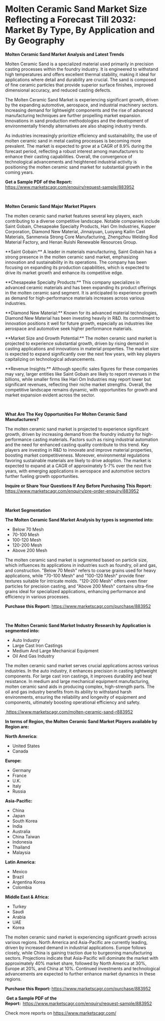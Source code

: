 <p><h1>Molten Ceramic Sand Market Size Reflecting a Forecast Till 2032: Market By Type, By Application and By Geography</h1></p><p><strong>Molten Ceramic Sand Market Analysis and Latest Trends</strong></p>
<p><p>Molten Ceramic Sand is a specialized material used primarily in precision casting processes within the foundry industry. It is engineered to withstand high temperatures and offers excellent thermal stability, making it ideal for applications where detail and durability are crucial. The sand is composed of fine ceramic particles that provide superior surface finishes, improved dimensional accuracy, and reduced casting defects. </p><p>The Molten Ceramic Sand Market is experiencing significant growth, driven by the expanding automotive, aerospace, and industrial machinery sectors. Increasing demand for lightweight components and the rise of advanced manufacturing techniques are further propelling market expansion. Innovations in sand production methodologies and the development of environmentally friendly alternatives are also shaping industry trends. </p><p>As industries increasingly prioritize efficiency and sustainability, the use of molten ceramic sand in metal casting processes is becoming more prevalent. The market is expected to grow at a CAGR of 8.9% during the forecast period, reflecting a robust interest among manufacturers to enhance their casting capabilities. Overall, the convergence of technological advancements and heightened industrial activity is positioning the molten ceramic sand market for substantial growth in the coming years.</p></p>
<p><strong>Get a Sample PDF of the Report:&nbsp;</strong> <a href="https://www.marketscagr.com/enquiry/request-sample/883952?utm_campaign=2476&utm_medium=2&utm_source=Github&utm_content=ia&utm_term=02042025&utm_id=molten-ceramic-sand">https://www.marketscagr.com/enquiry/request-sample/883952</a></p>
<p>&nbsp;</p>
<p><strong>Molten Ceramic Sand Major Market Players</strong></p>
<p><p>The molten ceramic sand market features several key players, each contributing to a diverse competitive landscape. Notable companies include Saint Gobain, Chesapeake Specialty Products, Hari Om Industries, Kupper Corporation, Diamond New Material, Jinnaiyuan, Luoyang Kailin Cast Materials, Sanmenxia Strong Core Manufacturing, Zhengzhou Welding Rod Material Factory, and Henan Ruishi Renewable Resources Group.</p><p>**Saint Gobain:** A leader in materials manufacturing, Saint Gobain has a strong presence in the molten ceramic sand market, emphasizing innovation and sustainability in its operations. The company has been focusing on expanding its production capabilities, which is expected to drive its market growth and enhance its competitive edge.</p><p>**Chesapeake Specialty Products:** This company specializes in advanced ceramic materials and has been expanding its product offerings in the molten ceramic sand segment. It is anticipated to experience growth as demand for high-performance materials increases across various industries.</p><p>**Diamond New Material:** Known for its advanced material technologies, Diamond New Material has been investing heavily in R&D. Its commitment to innovation positions it well for future growth, especially as industries like aerospace and automotive seek higher performance materials.</p><p>**Market Size and Growth Potential:** The molten ceramic sand market is projected to experience substantial growth, driven by rising demand in casting applications and innovations in material properties. The market size is expected to expand significantly over the next few years, with key players capitalizing on technological advancements.</p><p>**Revenue Insights:** Although specific sales figures for these companies may vary, larger entities like Saint Gobain are likely to report revenues in the billions, while smaller firms like Hari Om Industries may report lower but significant revenues, reflecting their niche market strengths. Overall, the competitive landscape remains dynamic, with opportunities for growth and market expansion evident across the sector.</p></p>
<p>&nbsp;</p>
<p><strong>What Are The Key Opportunities For Molten Ceramic Sand Manufacturers?</strong></p>
<p><p>The molten ceramic sand market is projected to experience significant growth, driven by increasing demand from the foundry industry for high-performance casting materials. Factors such as rising industrial automation and the need for enhanced casting quality contribute to this trend. Key players are investing in R&D to innovate and improve material properties, boosting market competitiveness. Moreover, environmental regulations favoring sustainable materials are likely to drive adoption. The market is expected to expand at a CAGR of approximately 5-7% over the next five years, with emerging applications in aerospace and automotive sectors further fueling growth opportunities.</p></p>
<p><strong>Inquire or Share Your Questions If Any Before Purchasing This Report:</strong> <a href="https://www.marketscagr.com/enquiry/pre-order-enquiry/883952?utm_campaign=2476&utm_medium=2&utm_source=Github&utm_content=ia&utm_term=02042025&utm_id=molten-ceramic-sand">https://www.marketscagr.com/enquiry/pre-order-enquiry/883952</a></p>
<p>&nbsp;</p>
<p><strong>Market Segmentation</strong></p>
<p><strong>The Molten Ceramic Sand Market Analysis by types is segmented into:</strong></p>
<p><ul><li>Below 70 Mesh</li><li>70-100 Mesh</li><li>100-120 Mesh</li><li>120-200 Mesh</li><li>Above 200 Mesh</li></ul></p>
<p><p>The molten ceramic sand market is segmented based on particle size, which influences its applications in industries such as foundry, oil and gas, and construction. "Below 70 Mesh" refers to coarse grains used for heavy applications, while "70-100 Mesh" and "100-120 Mesh" provide finer textures suitable for intricate molds. "120-200 Mesh" offers even finer particles for precision casting, and "Above 200 Mesh" contains ultra-fine grains ideal for specialized applications, enhancing performance and efficiency in various processes.</p></p>
<p><strong>Purchase this Report:&nbsp;</strong><a href="https://www.marketscagr.com/purchase/883952?utm_campaign=2476&utm_medium=2&utm_source=Github&utm_content=ia&utm_term=02042025&utm_id=molten-ceramic-sand">https://www.marketscagr.com/purchase/883952</a></p>
<p>&nbsp;</p>
<p><strong>The Molten Ceramic Sand Market Industry Research by Application is segmented into:</strong></p>
<p><ul><li>Auto Industry</li><li>Large Cast Iron Castings</li><li>Medium And Large Mechanical Equipment</li><li>Oil And Gas Industry</li></ul></p>
<p><p>The molten ceramic sand market serves crucial applications across various industries. In the auto industry, it enhances precision in casting lightweight components. For large cast iron castings, it improves durability and heat resistance. In medium and large mechanical equipment manufacturing, molten ceramic sand aids in producing complex, high-strength parts. The oil and gas industry benefits from its ability to withstand harsh environments, ensuring the reliability and longevity of equipment and components, ultimately boosting operational efficiency and safety.</p></p>
<p><a href="https://www.marketscagr.com/molten-ceramic-sand-r883952?utm_campaign=2476&utm_medium=2&utm_source=Github&utm_content=ia&utm_term=02042025&utm_id=molten-ceramic-sand">&nbsp;https://www.marketscagr.com/molten-ceramic-sand-r883952</a></p>
<p><strong>In terms of Region, the Molten Ceramic Sand Market Players available by Region are:</strong></p>
<p>
    <p> <strong> North America: </strong>
        <ul>
            <li>United States</li>
            <li>Canada</li>
        </ul>
        </p> 
    <p> <strong> Europe: </strong>
        <ul>
            <li>Germany</li>
            <li>France</li>
            <li>U.K.</li>
            <li>Italy</li>
            <li>Russia</li>
        </ul>
        </p> 
    <p> <strong> Asia-Pacific: </strong>
        <ul>
            <li>China</li>
            <li>Japan</li>
            <li>South Korea</li>
            <li>India</li>
            <li>Australia</li>
            <li>China Taiwan</li>
            <li>Indonesia</li>
            <li>Thailand</li>
            <li>Malaysia</li>
        </ul>
        </p> 
    <p> <strong> Latin America: </strong>
        <ul>
            <li>Mexico</li>
            <li>Brazil</li>
            <li>Argentina Korea</li>
            <li>Colombia</li>
        </ul>
        </p> 
    <p> <strong> Middle East & Africa: </strong>
        <ul>
            <li>Turkey</li>
            <li>Saudi</li>
            <li>Arabia</li>
            <li>UAE</li>
            <li>Korea</li>
        </ul>
    </p>
    </p>
<p><p>The molten ceramic sand market is experiencing significant growth across various regions. North America and Asia-Pacific are currently leading, driven by increased demand in industrial applications. Europe follows closely, while China is gaining traction due to burgeoning manufacturing sectors. Projections indicate that Asia-Pacific will dominate the market with approximately 40% market share, followed by North America at 30%, Europe at 20%, and China at 10%. Continued investments and technological advancements are expected to further enhance market dynamics in these regions.</p></p>
<p><strong>Purchase this Report: </strong><a href="https://www.marketscagr.com/purchase/883952?utm_campaign=2476&utm_medium=2&utm_source=Github&utm_content=ia&utm_term=02042025&utm_id=molten-ceramic-sand">https://www.marketscagr.com/purchase/883952</a></p>
<p>&nbsp;<strong>Get a Sample PDF of the Report:&nbsp;&nbsp;</strong><a href="https://www.marketscagr.com/enquiry/request-sample/883952?utm_campaign=2476&utm_medium=2&utm_source=Github&utm_content=ia&utm_term=02042025&utm_id=molten-ceramic-sand">https://www.marketscagr.com/enquiry/request-sample/883952</a></p>
<p><strong></strong></p>
<p>Check more reports on <a href="https://www.marketscagr.com/?utm_campaign=2476&utm_medium=2&utm_source=Github&utm_content=ia&utm_term=02042025&utm_id=molten-ceramic-sand">https://www.marketscagr.com/</a></p>